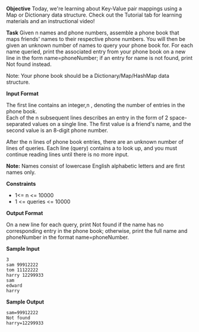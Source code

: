 **Objective** 
Today, we're learning about Key-Value pair mappings using a Map or Dictionary data structure. Check out the Tutorial tab for learning materials and an instructional video!  

**Task** 
Given n names and phone numbers, assemble a phone book that maps friends' names to their respective phone numbers. You will then be given an unknown number of names to query your phone book for. For each name queried, print the associated entry from your phone book on a new line in the form name=phoneNumber; if an entry for name is not found, print Not found instead.  

Note: Your phone book should be a Dictionary/Map/HashMap data structure.

**Input Format**

The first line contains an integer,n , denoting the number of entries in the phone book.   
Each of the n subsequent lines describes an entry in the form of 2 space-separated values on a single line. The first value is a friend's name, and the second value is an 8-digit phone number.  

After the n lines of phone book entries, there are an unknown number of lines of queries. Each line (query) contains a  to look up, and you must continue reading lines until there is no more input.  

**Note:** Names consist of lowercase English alphabetic letters and are first names only.

**Constraints**
- 1<= n <= 10000
- 1 <= queries <= 10000

**Output Format**

On a new line for each query, print Not found if the name has no corresponding entry in the phone book; otherwise, print the full name and phoneNumber in the format name=phoneNumber.  

**Sample Input**
```
3
sam 99912222
tom 11122222
harry 12299933
sam
edward
harry
```
**Sample Output**
```
sam=99912222
Not found
harry=12299933
```
